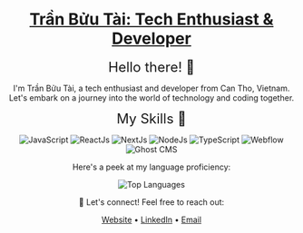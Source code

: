 <div align="center">

# [Trần Bửu Tài: Tech Enthusiast & Developer](https://www.tranbuutai.com)

<span style="font-size: 24px; font-weight: medium;">Hello there! 👋</span>

I'm Trần Bửu Tài, a tech enthusiast and developer from Can Tho, Vietnam. Let's embark on a journey into the world of technology and coding together.

<span style="font-size: 24px; font-weight: medium;">My Skills 🚀</span>

![JavaScript](https://img.shields.io/badge/-JavaScript-yellow?style=for-the-badge&logo=javascript)
![ReactJs](https://img.shields.io/badge/-ReactJs-blue?style=for-the-badge&logo=react)
![NextJs](https://img.shields.io/badge/-NextJs-black?style=for-the-badge&logo=next.js)
![NodeJs](https://img.shields.io/badge/-NodeJs-green?style=for-the-badge&logo=node.js)
![TypeScript](https://img.shields.io/badge/-TypeScript-blueviolet?style=for-the-badge&logo=typescript)
![Webflow](https://img.shields.io/badge/-Webflow-brightgreen?style=for-the-badge&logo=webflow)
![Ghost CMS](https://img.shields.io/badge/-Ghost%20CMS-lightgrey?style=for-the-badge&logo=ghost)

Here's a peek at my language proficiency:

![Top Languages](https://github-readme-stats.vercel.app/api/top-langs/?username=tranbuutai&layout=compact)

🌟 Let's connect! Feel free to reach out:

[Website](https://www.tranbuutai.com) &bull; [LinkedIn](https://www.linkedin.com/in/tranbuutai) &bull; [Email](mailto:tranbuutai80@gmail.com)  

</div>

